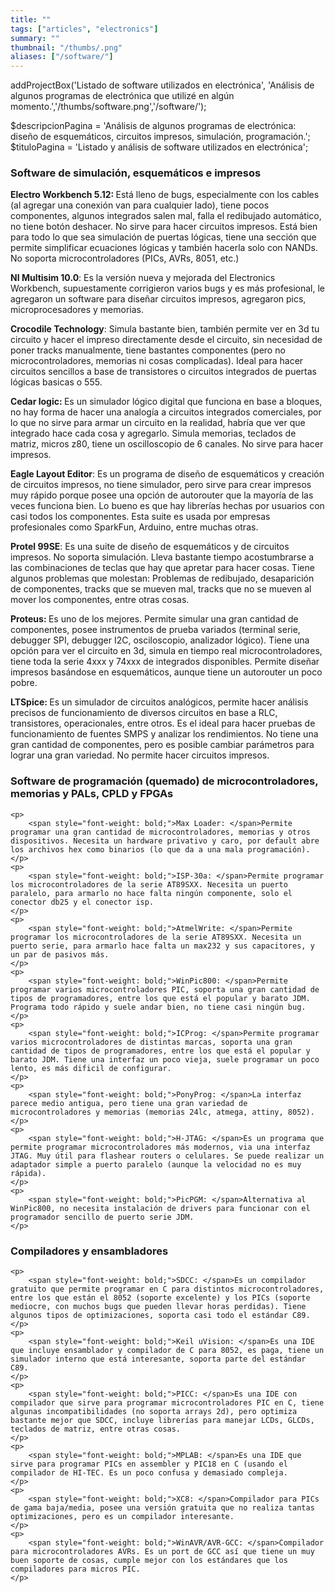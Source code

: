 ```yaml
---
title: ""
tags: ["articles", "electronics"]
summary: ""
thumbnail: "/thumbs/.png"
aliases: ["/software/"]
---
```

addProjectBox('Listado de software utilizados en electrónica', 'Análisis de algunos programas de electrónica que utilizé en algún momento.','/thumbs/software.png','/software/');

$descripcionPagina = 'Análisis de algunos programas de electrónica: diseño de esquemáticos, circuitos impresos, simulación, programación.';
	$tituloPagina = 'Listado y análisis de software utilizados en electrónica';
<h3>Software de simulación, esquemáticos e impresos</h3>
	<p>
		<span style="font-weight: bold;">Electro Workbench 5.12: </span>Está lleno de bugs, especialmente con los cables (al agregar una conexión van para cualquier lado), tiene pocos componentes, algunos integrados salen mal, falla el redibujado automático, no tiene botón deshacer. No sirve para hacer circuitos impresos. Está bien para todo lo que sea simulación de puertas lógicas, tiene una sección que permite simplificar ecuaciones lógicas y también hacerla solo con NANDs. No soporta microcontroladores (PICs, AVRs, 8051, etc.)
	</p>
	<p>
		<span style="font-weight: bold;">NI Multisim 10.0</span>: Es la versión nueva y mejorada del Electronics Workbench, supuestamente corrigieron varios bugs y es más profesional, le agregaron un software para diseñar circuitos impresos, agregaron pics, microprocesadores y memorias.
	</p>		
	<p>
		<span style="font-weight: bold;">Crocodile Technology</span>: Simula bastante bien, también permite ver en 3d tu circuito y hacer el impreso directamente desde el circuito, sin necesidad de poner tracks manualmente, tiene bastantes componentes (pero no microcontroladores, memorias ni cosas complicadas). Ideal para hacer circuitos sencillos a base de transistores o circuitos integrados de puertas lógicas basicas o 555.
	</p>
	<p>
		<span style="font-weight: bold;">Cedar logic: </span>Es un simulador lógico digital que funciona en base a bloques, no hay forma de hacer una analogía a circuitos integrados comerciales, por lo que no sirve para armar un circuito en la realidad, habría que ver que integrado hace cada cosa y agregarlo. Simula memorias, teclados de matriz, micros z80, tiene un oscilloscopio de 6 canales. No sirve para hacer impresos.
	</p>
	<p>
		<span style="font-weight: bold;">Eagle Layout Editor</span>: Es un programa de diseño de esquemáticos y creación de circuitos impresos, no tiene simulador, pero sirve para crear impresos muy rápido porque posee una opción de autorouter que la mayoría de las veces funciona bien. Lo bueno es que hay librerías hechas por usuarios con casi todos los componentes. Esta suite es usada por empresas profesionales como SparkFun, Arduino, entre muchas otras.
	</p>
	<p>
		<span style="font-weight: bold;">Protel 99SE</span>: Es una suite de diseño de esquemáticos y de circuitos impresos. No soporta simulación. Lleva bastante tiempo acostumbrarse a las combinaciones de teclas que hay que apretar para hacer cosas. Tiene algunos problemas que molestan: Problemas de redibujado, desaparición de componentes, tracks que se mueven mal, tracks que no se mueven al mover los componentes, entre otras cosas.
	</p>
	<p>
		<span style="font-weight: bold;">Proteus: </span>Es uno de los mejores. Permite simular una gran cantidad de componentes, posee instrumentos de prueba variados (terminal serie, debugger SPI, debugger I2C, osciloscopio, analizador lógico). Tiene una opción para ver el circuito en 3d, simula en tiempo real microcontroladores, tiene toda la serie 4xxx y 74xxx de integrados disponibles. Permite diseñar impresos basándose en esquemáticos, aunque tiene un autorouter un poco pobre. 
	</p>
	<p>
		<span style="font-weight: bold;">LTSpice: </span>Es un simulador de circuitos analógicos, permite hacer análisis precisos de funcionamiento de diversos circuitos en base a RLC, transistores, operacionales, entre otros. Es el ideal para hacer pruebas de funcionamiento de fuentes SMPS y analizar los rendimientos. No tiene una gran cantidad de componentes, pero es posible cambiar parámetros para lograr una gran variedad. No permite hacer circuitos impresos.
	</p>

<h3>Software de programación (quemado) de microcontroladores, memorias y PALs, CPLD y FPGAs</h3>

	<p>
		<span style="font-weight: bold;">Max Loader: </span>Permite programar una gran cantidad de microcontroladores, memorias y otros dispositivos. Necesita un hardware privativo y caro, por default abre los archivos hex como binarios (lo que da a una mala programación).
	</p>
	<p>
		<span style="font-weight: bold;">ISP-30a: </span>Permite programar los microcontroladores de la serie AT89SXX. Necesita un puerto paralelo, para armarlo no hace falta ningún componente, solo el conector db25 y el conector isp.
	</p>
	<p>
		<span style="font-weight: bold;">AtmelWrite: </span>Permite programar los microcontroladores de la serie AT89SXX. Necesita un puerto serie, para armarlo hace falta un max232 y sus capacitores, y un par de pasivos más.
	</p>	
	<p>
		<span style="font-weight: bold;">WinPic800: </span>Permite programar varios microcontroladores PIC, soporta una gran cantidad de tipos de programadores, entre los que está el popular y barato JDM. Programa todo rápido y suele andar bien, no tiene casi ningún bug.
	</p>
	<p>
		<span style="font-weight: bold;">ICProg: </span>Permite programar varios microcontroladores de distintas marcas, soporta una gran cantidad de tipos de programadores, entre los que está el popular y barato JDM. Tiene una interfaz un poco vieja, suele programar un poco lento, es más dificil de configurar.
	</p>
	<p>
		<span style="font-weight: bold;">PonyProg: </span>La interfaz parece medio antigua, pero tiene una gran variedad de microcontroladores y memorias (memorias 24lc, atmega, attiny, 8052).
	</p>
	<p>
		<span style="font-weight: bold;">H-JTAG: </span>Es un programa que permite programar microcontroladores más modernos, via una interfaz JTAG. Muy útil para flashear routers o celulares. Se puede realizar un adaptador simple a puerto paralelo (aunque la velocidad no es muy rápida).
	</p>
	<p>
		<span style="font-weight: bold;">PicPGM: </span>Alternativa al WinPic800, no necesita instalación de drivers para funcionar con el programador sencillo de puerto serie JDM.
	</p>

<h3>Compiladores y ensambladores</h3>

	<p>
		<span style="font-weight: bold;">SDCC: </span>Es un compilador gratuito que permite programar en C para distintos microcontroladores, entre los que están el 8052 (soporte excelente) y los PICs (soporte mediocre, con muchos bugs que pueden llevar horas perdidas). Tiene algunos tipos de optimizaciones, soporta casi todo el estándar C89.
	</p>
	<p>
		<span style="font-weight: bold;">Keil uVision: </span>Es una IDE que incluye ensamblador y compilador de C para 8052, es paga, tiene un simulador interno que está interesante, soporta parte del estándar C89.
	</p>
	<p>
		<span style="font-weight: bold;">PICC: </span>Es una IDE con compilador que sirve para programar microcontroladores PIC en C, tiene algunas incompatibilidades (no soporta arrays 2d), pero optimiza bastante mejor que SDCC, incluye librerías para manejar LCDs, GLCDs, teclados de matriz, entre otras cosas.
	</p>
	<p>
		<span style="font-weight: bold;">MPLAB: </span>Es una IDE que sirve para programar PICs en assembler y PIC18 en C (usando el compilador de HI-TEC. Es un poco confusa y demasiado compleja.
	</p>
	<p>
		<span style="font-weight: bold;">XC8: </span>Compilador para PICs de gama baja/media, posee una versión gratuita que no realiza tantas optimizaciones, pero es un compilador interesante.
	</p>
	<p>
		<span style="font-weight: bold;">WinAVR/AVR-GCC: </span>Compilador para microcontroladores AVRs. Es un port de GCC así que tiene un muy buen soporte de cosas, cumple mejor con los estándares que los compiladores para micros PIC.
	</p>